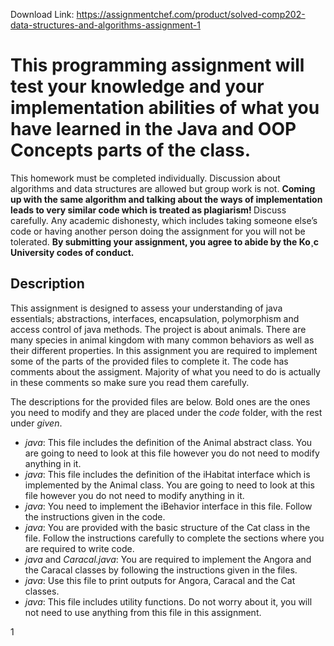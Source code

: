 Download Link: https://assignmentchef.com/product/solved-comp202-data-structures-and-algorithms-assignment-1
<br>
<h1></h1>

<h1> This programming assignment will test your knowledge and your implementation abilities of what you have learned in the Java and OOP Concepts parts of the class.</h1>

This homework must be completed individually. Discussion about algorithms and data structures are allowed but group work is not. <strong>Coming up with the same algorithm and talking about the ways of implementation leads to very similar code which is treated as plagiarism! </strong>Discuss carefully. Any academic dishonesty, which includes taking someone else’s code or having another person doing the assignment for you will not be tolerated. <strong>By submitting your assignment, you agree to abide by the Ko¸c University codes of conduct.</strong>

<h2>Description</h2>

This assignment is designed to assess your understanding of java essentials; abstractions, interfaces, encapsulation, polymorphism and access control of java methods. The project is about animals. There are many species in animal kingdom with many common behaviors as well as their different properties. In this assignment you are required to implement some of the parts of the provided files to complete it. The code has comments about the assigment. Majority of what you need to do is actually in these comments so make sure you read them carefully.

The descriptions for the provided files are below. Bold ones are the ones you need to modify and they are placed under the <em>code </em>folder, with the rest under <em>given</em>.

<ul>

 <li><em>java</em>: This file includes the definition of the Animal abstract class. You are going to need to look at this file however you do not need to modify anything in it.</li>

 <li><em>java</em>: This file includes the definition of the iHabitat interface which is implemented by the Animal class. You are going to need to look at this file however you do not need to modify anything in it.</li>

 <li><em>java</em>: You need to implement the iBehavior interface in this file. Follow the instructions given in the code.</li>

 <li><em>java</em>: You are provided with the basic structure of the Cat class in the file. Follow the instructions carefully to complete the sections where you are required to write code.</li>

 <li><em>java </em>and <em>Caracal.java</em>: You are required to implement the Angora and the Caracal classes by following the instructions given in the files.</li>

 <li><em>java</em>: Use this file to print outputs for Angora, Caracal and the Cat classes.</li>

 <li><em>java</em>: This file includes utility functions. Do not worry about it, you will not need to use anything from this file in this assignment.</li>

</ul>

1


